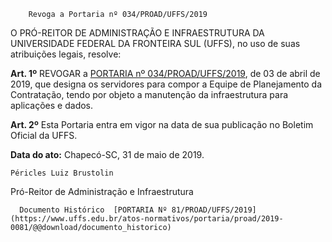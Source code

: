         Revoga a Portaria nº 034/PROAD/UFFS/2019  

O PRÓ-REITOR DE ADMINISTRAÇÃO E INFRAESTRUTURA DA UNIVERSIDADE FEDERAL DA FRONTEIRA SUL (UFFS), no uso de suas atribuições legais, resolve:

 **Art. 1º** REVOGAR a [PORTARIA nº 034/PROAD/UFFS/2019](https://www.uffs.edu.br/atos-normativos/portaria/proad/2019-0034), de 03 de abril de 2019, que designa os servidores para compor a Equipe de Planejamento da Contratação, tendo por objeto a manutenção da infraestrutura para aplicações e dados.

 **Art. 2º** Esta Portaria entra em vigor na data de sua publicação no Boletim Oficial da UFFS.

   **Data do ato:** Chapecó-SC, 31 de maio de 2019.   
 

    Péricles Luiz Brustolin   
 Pró-Reitor de Administração e Infraestrutura 

      Documento Histórico  [PORTARIA Nº 81/PROAD/UFFS/2019](https://www.uffs.edu.br/atos-normativos/portaria/proad/2019-0081/@@download/documento_historico)     
      